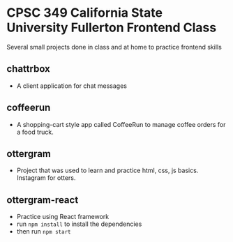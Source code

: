 # CPSC 349 California State University Fullerton Frontend Class
Several small projects done in class and at home to practice frontend skills

## chattrbox
* A client application for chat messages

## coffeerun
* A shopping-cart style app called CoffeeRun to manage coffee orders for a food truck.

## ottergram
* Project that was used to learn and practice html, css, js basics. Instagram for otters.

## ottergram-react
* Practice using React framework
* run `npm install` to install the dependencies
* then run `npm start`
